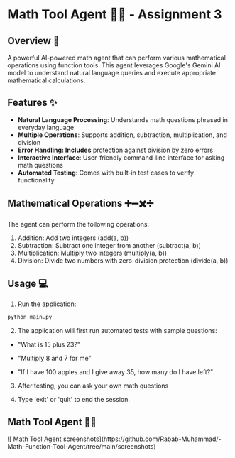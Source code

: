 # Math Tool Agent 🤖🧮 - Assignment 3


## Overview 📝
A powerful AI-powered math agent that can perform various mathematical operations using function tools. This agent leverages Google's Gemini AI model to understand natural language queries and execute appropriate mathematical calculations.


## Features ✨

- **Natural Language Processing**: Understands math questions phrased in everyday language
- **Multiple Operations**: Supports addition, subtraction, multiplication, and division
- **Error Handling: Includes** protection against division by zero errors
- **Interactive Interface**: User-friendly command-line interface for asking math questions
- **Automated Testing**: Comes with built-in test cases to verify functionality


## Mathematical Operations ➕➖✖️➗

 The agent can perform the following operations:
1. Addition: Add two integers (add(a, b))
2. Subtraction: Subtract one integer from another (subtract(a, b))
3. Multiplication: Multiply two integers (multiply(a, b))
4. Division: Divide two numbers with zero-division protection (divide(a, b))

## Usage 💻
1. Run the application:
```bash
python main.py
```


2. The application will first run automated tests with sample questions:

- "What is 15 plus 23?"

- "Multiply 8 and 7 for me"

- "If I have 100 apples and I give away 35, how many do I have left?"


3. After testing, you can ask your own math questions

4. Type 'exit' or 'quit' to end the session.

## Math Tool Agent 🤖🧮

<div>
![ Math Tool Agent screenshots](https://github.com/Rabab-Muhammad/-Math-Function-Tool-Agent/tree/main/screenshots)

</div>






